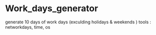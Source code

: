 # Work_days_generator
generate 10 days of work days (exculding holidays & weekends )
tools : networkdays, time, os
